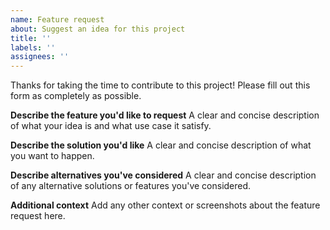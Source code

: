 ```yaml
---
name: Feature request
about: Suggest an idea for this project
title: ''
labels: ''
assignees: ''
---
```


Thanks for taking the time to contribute to this project! Please fill out this form as completely as possible.

**Describe the feature you'd like to request**
A clear and concise description of what your idea is and what use case it satisfy.

**Describe the solution you'd like**
A clear and concise description of what you want to happen.

**Describe alternatives you've considered**
A clear and concise description of any alternative solutions or features you've considered.

**Additional context**
Add any other context or screenshots about the feature request here.
